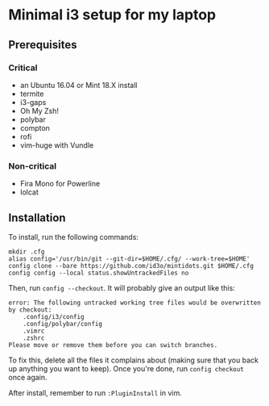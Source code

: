 # Minimal i3 setup for my laptop

## Prerequisites

### Critical
 * an Ubuntu 16.04 or Mint 18.X install
 * termite
 * i3-gaps
 * Oh My Zsh!
 * polybar
 * compton
 * rofi
 * vim-huge with Vundle

### Non-critical
 * Fira Mono for Powerline
 * lolcat

## Installation

To install, run the following commands:

    mkdir .cfg
    alias config='/usr/bin/git --git-dir=$HOME/.cfg/ --work-tree=$HOME'
    config clone --bare https://github.com/id3o/mintidots.git $HOME/.cfg
    config config --local status.showUntrackedFiles no

Then, run `config --checkout`. It will probably give an output like this:

	error: The following untracked working tree files would be overwritten by checkout:
		.config/i3/config
		.config/polybar/config
		.vimrc
		.zshrc
	Please move or remove them before you can switch branches.

To fix this, delete all the files it complains about (making sure that you back up anything you want to keep). Once you're done, run `config checkout` once again.

After install, remember to run `:PluginInstall` in vim.
